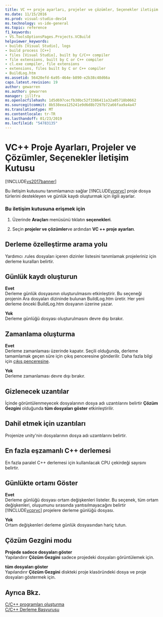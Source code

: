 ```yaml
---
title: VC ++ proje ayarları, projeler ve çözümler, Seçenekler iletişim kutusu | Microsoft Docs
ms.date: 11/15/2016
ms.prod: visual-studio-dev14
ms.technology: vs-ide-general
ms.topic: reference
f1_keywords:
- VS.ToolsOptionsPages.Projects.VCBuild
helpviewer_keywords:
- builds [Visual Studio], logs
- build process [C++]
- files [Visual Studio], built by C/C++ compiler
- file extensions, built by C or C++ compiler
- cl.exe compiler, file extensions
- extensions, files built by C or C++ compiler
- BuildLog.htm
ms.assetid: 56420efd-6a95-464e-b890-e2b38c48d66a
caps.latest.revision: 19
author: gewarren
ms.author: gewarren
manager: jillfra
ms.openlocfilehash: 1d5d697cecfb30bc52f3386411a32a05718b0662
ms.sourcegitcommit: 8b538eea125241e9d6d8b7297b72a66faa9a4a47
ms.translationtype: MT
ms.contentlocale: tr-TR
ms.lasthandoff: 01/23/2019
ms.locfileid: "54783135"
---
```

# <a name="vc-project-settings-projects-and-solutions-options-dialog-box"></a>VC++ Proje Ayarları, Projeler ve Çözümler, Seçenekler İletişim Kutusu
[!INCLUDE[vs2017banner](../../includes/vs2017banner.md)]

  
Bu iletişim kutusunu tanımlamanızı sağlar [!INCLUDE[vcprvc](../../includes/vcprvc-md.md)] proje dosya türlerini destekleyen ve günlük kaydı oluşturmak için ilgili ayarlar.  
  
### <a name="to-access-this-dialog-box"></a>Bu iletişim kutusuna erişmek için  
  
1.  Üzerinde **Araçları** menüsünü tıklatın **seçenekleri**.  
  
2.  Seçin **projeler ve çözümler**ve ardından **VC ++ proje ayarları**.  
  
## <a name="build-customization-search-path"></a>Derleme özelleştirme arama yolu  
 Yardımcı .rules dosyaları içeren dizinler listesini tanımlamak projeleriniz için derleme kuralları belirtir.  
  
## <a name="build-logging"></a>Günlük kaydı oluşturun  
 **Evet**  
 Derleme günlük dosyasının oluşturulmasını etkinleştirir. Bu seçeneği projenin Ara dosyaları dizininde bulunan BuildLog.htm üretir. Her yeni derleme önceki BuildLog.htm dosyanın üzerine yazar.  
  
 **Yok**  
 Derleme günlüğü dosyası oluşturulmasını devre dışı bırakır.  
  
## <a name="build-timing"></a>Zamanlama oluşturma  
 **Evet**  
 Derleme zamanlaması üzerinde kapatır. Seçili olduğunda, derleme tamamlamak geçen süre için çıkış penceresine gönderilir. Daha fazla bilgi için [çıkış penceresine](../../ide/reference/output-window.md).  
  
 **Yok**  
 Derleme zamanlaması devre dışı bırakır.  
  
## <a name="extensions-to-hide"></a>Gizlenecek uzantılar  
 İçinde görüntülenmeyecek dosyalarının dosya adı uzantılarını belirtir **Çözüm Gezgini** olduğunda **tüm dosyaları göster** etkinleştirilir.  
  
## <a name="extensions-to-include"></a>Dahil etmek için uzantıları  
 Projenize unity'nin dosyalarının dosya adı uzantılarını belirtir.  
  
## <a name="maximum-concurrent-c-compilations"></a>En fazla eşzamanlı C++ derlemesi  
 En fazla paralel C++ derlemesi için kullanılacak CPU çekirdeği sayısını belirtir.  
  
## <a name="show-environment-in-log"></a>Günlükte ortamı Göster  
 **Evet**  
 Derleme günlüğü dosyası ortam değişkenleri listeler. Bu seçenek, tüm ortam değişkenleri, oluşumunu sırasında yantısılmayacağını belirtir [!INCLUDE[vcprvc](../../includes/vcprvc-md.md)] projelere derleme günlüğü dosyası.  
  
 **Yok**  
 Ortam değişkenleri derleme günlük dosyasından hariç tutun.  
  
## <a name="solution-explorer-mode"></a>Çözüm Gezgini modu  
 **Projede sadece dosyaları göster**  
 Yapılandırır **Çözüm Gezgini** sadece projedeki dosyaları görüntülemek için.  
  
 **tüm dosyaları göster**  
 Yapılandırır **Çözüm Gezgini** diskteki proje klasöründeki dosya ve proje dosyaları göstermek için.  
  
## <a name="see-also"></a>Ayrıca Bkz.  
 [C/C++ programları oluşturma](http://msdn.microsoft.com/library/fa6ed4ff-334a-4d99-b5e2-a1f83d2b3008)   
 [C/C++ Derleme Başvurusu](http://msdn.microsoft.com/library/100b4ccf-572c-4d1f-970c-fa0bc0cc0d2d)
